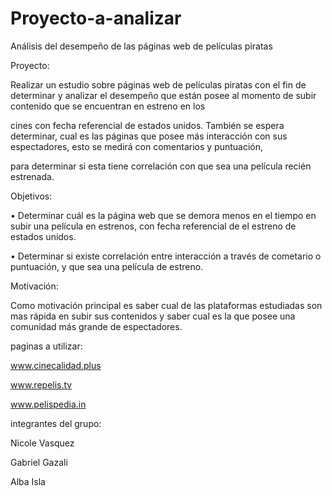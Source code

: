 # Proyecto-a-analizar

Análisis del desempeño de las páginas web de películas piratas



Proyecto: 

Realizar un estudio sobre páginas web de películas piratas con el fin de determinar y analizar el desempeño que están posee al momento de subir contenido que se encuentran en estreno en los

cines con fecha referencial de estados unidos. También se espera determinar, cual es las páginas que posee más interacción con sus espectadores, esto se medirá con comentarios y puntuación, 

para determinar si esta tiene correlación con que sea una película recién estrenada.



Objetivos:

•	Determinar cuál es la página web que se demora menos en el tiempo en subir una película en estrenos, con fecha referencial de el estreno de estados unidos. 

•	Determinar si existe correlación entre interacción a través de cometario o puntuación, y que sea una película de estreno.

Motivación: 



Como motivación principal es saber cual de las plataformas estudiadas son mas rápida en subir sus contenidos y saber cual es la que posee una comunidad más grande de espectadores.



paginas a utilizar:



www.cinecalidad.plus

www.repelis.tv

www.pelispedia.in



integrantes del grupo:

Nicole Vasquez

Gabriel Gazali

Alba Isla
